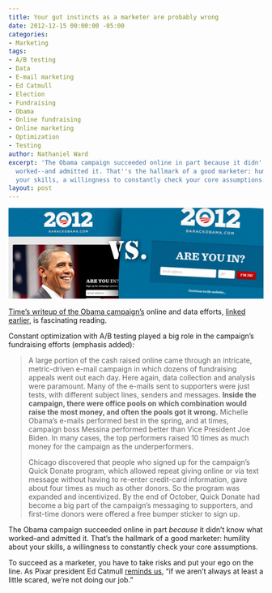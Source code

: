 ```yaml
---
title: Your gut instincts as a marketer are probably wrong
date: 2012-12-15 00:00:00 -05:00
categories:
- Marketing
tags:
- A/B testing
- Data
- E-mail marketing
- Ed Catmull
- Election
- Fundraising
- Obama
- Online fundraising
- Online marketing
- Optimization
- Testing
author: Nathaniel Ward
excerpt: 'The Obama campaign succeeded online in part because it didn''t know what
  worked--and admitted it. That''s the hallmark of a good marketer: humility about
  your skills, a willingness to constantly check your core assumptions.'
layout: post
---
```


![Obama landing pages a/b test](/images/2012-12-15-obama-landing-ab.jpg)

[Time’s writeup of the Obama campaign’s][1] online and data efforts, [linked earlier][2], is fascinating reading.

Constant optimization with A/​B testing played a big role in the campaign’s fundraising efforts (emphasis added):

> A large portion of the cash raised online came through an intricate, metric-driven e-mail campaign in which dozens of fundraising appeals went out each day. Here again, data collection and analysis were paramount. Many of the e-mails sent to supporters were just tests, with different subject lines, senders and messages. **Inside the campaign, there were office pools on which combination would raise the most money, and often the pools got it wrong.** Michelle Obama’s e-mails performed best in the spring, and at times, campaign boss Messina performed better than Vice President Joe Biden. In many cases, the top performers raised 10 times as much money for the campaign as the underperformers.
> 
> Chicago discovered that people who signed up for the campaign’s Quick Donate program, which allowed repeat giving online or via text message without having to re-enter credit-card information, gave about four times as much as other donors. So the program was expanded and incentivized. By the end of October, Quick Donate had become a big part of the campaign’s messaging to supporters, and first-time donors were offered a free bumper sticker to sign up.

The Obama campaign succeeded online in part *because* it didn’t know what worked–and admitted it. That’s the hallmark of a good marketer: humility about your skills, a willingness to constantly check your core assumptions.

To succeed as a marketer, you have to take risks and put your ego on the line. As Pixar president Ed Catmull [reminds us][3], “if we aren’t always at least a little scared, we’re not doing our job.”

 [1]: http://swampland.time.com/2012/11/07/inside-the-secret-world-of-quants-and-data-crunchers-who-helped-obama-win/
 [2]: http://www.nathanielward.net/2012/11/how-obama-used-data-to-win-reelection/
 [3]: http://hbr.org/2008/09/how-pixar-fosters-collective-creativity/ar/1